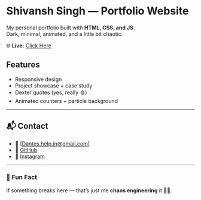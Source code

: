                             

# Shivansh Singh — Portfolio Website  

My personal portfolio built with **HTML, CSS, and JS**.  
Dark, minimal, animated, and a little bit chaotic.  

🌐 **Live:** [Click Here](https://shivanshhsinghh.github.io/Personal-Website-portfolio-)  

## Features
- Responsive design  
- Project showcase + case study  
- Dexter quotes (yes, really 🩸)  
- Animated counters + particle background  

---

## 📬 Contact
- 📧 [Dantes.help.in@gmail.com] 
- 🐙 [GitHub](https://github.com/ShivanshhSinghh)  
- 📸 [Instagram](https://www.instagram.com/_.shivansh_.singh)  

---

### 🐒 Fun Fact
If something breaks here — that’s just me **chaos engineering** it 🤷‍♂️.
